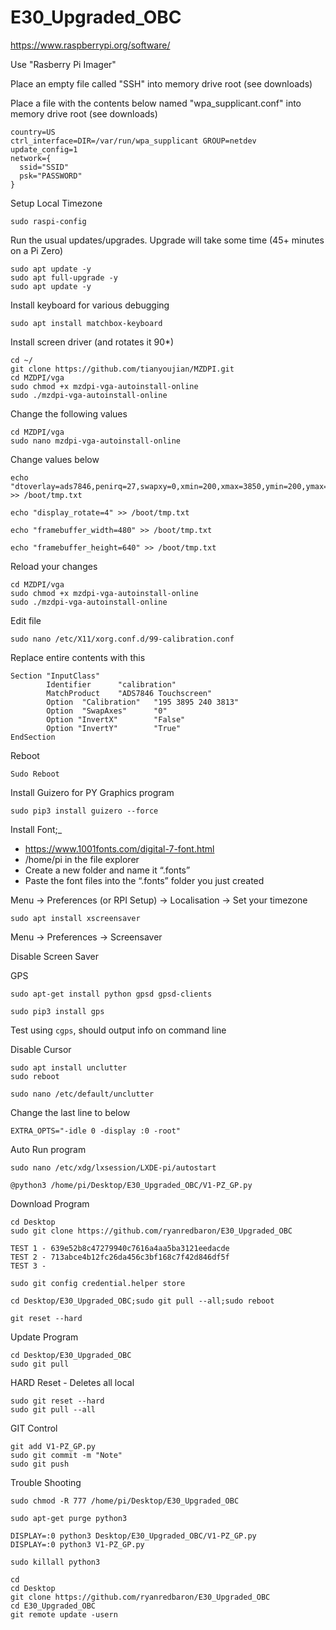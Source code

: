 # E30_Upgraded_OBC
https://www.raspberrypi.org/software/

Use "Rasberry Pi Imager"

Place an empty file called "SSH" into memory drive root (see downloads)

Place a file with the contents below named "wpa_supplicant.conf" into memory drive root (see downloads)
```
country=US
ctrl_interface=DIR=/var/run/wpa_supplicant GROUP=netdev
update_config=1
network={
  ssid="SSID"
  psk="PASSWORD"
}
```

Setup Local Timezone
```
sudo raspi-config
```

Run the usual updates/upgrades. Upgrade will take some time (45+ minutes on a Pi Zero)
```
sudo apt update -y
sudo apt full-upgrade -y
sudo apt update -y
```

Install keyboard for various debugging
```
sudo apt install matchbox-keyboard
```

Install screen driver (and rotates it 90*)
```
cd ~/
git clone https://github.com/tianyoujian/MZDPI.git
cd MZDPI/vga
sudo chmod +x mzdpi-vga-autoinstall-online
sudo ./mzdpi-vga-autoinstall-online
```
Change the following values
```
cd MZDPI/vga
sudo nano mzdpi-vga-autoinstall-online
```
Change values below
```
echo "dtoverlay=ads7846,penirq=27,swapxy=0,xmin=200,xmax=3850,ymin=200,ymax=3850" >> /boot/tmp.txt
```
```
echo "display_rotate=4" >> /boot/tmp.txt
```
```
echo "framebuffer_width=480" >> /boot/tmp.txt
```
```
echo "framebuffer_height=640" >> /boot/tmp.txt
```
Reload your changes
```
cd MZDPI/vga
sudo chmod +x mzdpi-vga-autoinstall-online
sudo ./mzdpi-vga-autoinstall-online
```

Edit file
```
sudo nano /etc/X11/xorg.conf.d/99-calibration.conf
```
Replace entire contents with this
```
Section "InputClass"
        Identifier      "calibration"
        MatchProduct    "ADS7846 Touchscreen"
        Option  "Calibration"   "195 3895 240 3813"
        Option  "SwapAxes"      "0"
        Option "InvertX"        "False"
        Option "InvertY"        "True"
EndSection
```
Reboot
```
Sudo Reboot
```

Install Guizero for PY Graphics program
```
sudo pip3 install guizero --force
```


Install Font;_
* https://www.1001fonts.com/digital-7-font.html
* /home/pi in the file explorer
* Create a new folder and name it “.fonts”
* Paste the font files into the “.fonts” folder you just created


Menu -> Preferences (or RPI Setup) -> Localisation -> Set your timezone


```
sudo apt install xscreensaver
```
Menu -> Preferences -> Screensaver

Disable Screen Saver


GPS
```
sudo apt-get install python gpsd gpsd-clients
```
```
sudo pip3 install gps
```
Test using ```cgps```, should output info on command line


Disable Cursor
```
sudo apt install unclutter
sudo reboot
```
```
sudo nano /etc/default/unclutter
```
Change the last line to below
```
EXTRA_OPTS="-idle 0 -display :0 -root"
```


Auto Run program
```
sudo nano /etc/xdg/lxsession/LXDE-pi/autostart
```
```
@python3 /home/pi/Desktop/E30_Upgraded_OBC/V1-PZ_GP.py
```

Download Program
```
cd Desktop
sudo git clone https://github.com/ryanredbaron/E30_Upgraded_OBC

TEST 1 - 639e52b8c47279940c7616a4aa5ba3121eedacde
TEST 2 - 713abce4b12fc26da456c3bf168c7f42d846df5f
TEST 3 - 

sudo git config credential.helper store

cd Desktop/E30_Upgraded_OBC;sudo git pull --all;sudo reboot

git reset --hard
```

Update Program
```
cd Desktop/E30_Upgraded_OBC
sudo git pull
```
HARD Reset - Deletes all local
```
sudo git reset --hard
sudo git pull --all
```
GIT Control
```
git add V1-PZ_GP.py
sudo git commit -m "Note"
sudo git push
```
Trouble Shooting
```
sudo chmod -R 777 /home/pi/Desktop/E30_Upgraded_OBC

sudo apt-get purge python3

DISPLAY=:0 python3 Desktop/E30_Upgraded_OBC/V1-PZ_GP.py
DISPLAY=:0 python3 V1-PZ_GP.py

sudo killall python3

cd
cd Desktop
git clone https://github.com/ryanredbaron/E30_Upgraded_OBC
cd E30_Upgraded_OBC
git remote update -usern
```

